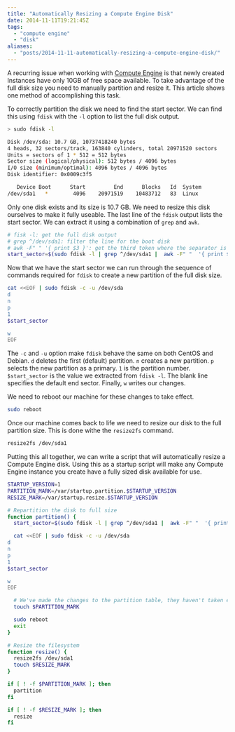 ```yaml
---
title: "Automatically Resizing a Compute Engine Disk"
date: 2014-11-11T19:21:45Z
tags: 
  - "compute engine"
  - "disk"
aliases:
  - "posts/2014-11-11-automatically-resizing-a-compute-engine-disk/"
---
```


A recurring issue when working with [Compute
Engine](https://cloud.google.com/compute/) is that newly created Instances have
only 10GB of free space available. To take advantage of the full disk size you
need to manually partition and resize it. This article shows one method of
accomplishing this task.

<!--more-->

To correctly partition the disk we need to find the start sector. We can find this using `fdisk` with the `-l`
option to list the full disk output.

```bash
> sudo fdisk -l

Disk /dev/sda: 10.7 GB, 10737418240 bytes
4 heads, 32 sectors/track, 163840 cylinders, total 20971520 sectors
Units = sectors of 1 * 512 = 512 bytes
Sector size (logical/physical): 512 bytes / 4096 bytes
I/O size (minimum/optimal): 4096 bytes / 4096 bytes
Disk identifier: 0x0009c3f5

   Device Boot      Start         End      Blocks   Id  System
/dev/sda1   *        4096    20971519    10483712   83  Linux
```

Only one disk exists and its size is 10.7 GB. We need to resize this disk
ourselves to make it fully useable. The last line of the `fdisk` output lists the start
sector. We can extract it using a combination of `grep` and `awk`.

```bash
# fisk -l: get the full disk output
# grep ^/dev/sda1: filter the line for the boot disk
# awk -F" " '{ print $3 }': get the third token where the separator is space
start_sector=$(sudo fdisk -l | grep ^/dev/sda1 |  awk -F" "  '{ print $3 }')
```

Now that we have the start sector we can run through the sequence of commands
required for `fdisk` to create a new partition of the full disk size.

```bash
cat <<EOF | sudo fdisk -c -u /dev/sda
d
n
p
1
$start_sector

w
EOF
```

The `-c` and `-u` option make `fdisk` behave the same on both CentOS and Debian.
`d` deletes the first (default) partition. `n` creates a new partition. `p`
selects the new partition as a primary. `1` is the partition number.
`$start_sector` is the value we extracted from `fdisk -l`. The blank line
specifies the default end sector. Finally, `w` writes our changes.

We need to reboot our machine for these changes to take effect.

```bash
sudo reboot
```

Once our machine comes back to life we need to resize our disk to the full
partition size. This is done withe the `resize2fs` command.

```bash
resize2fs /dev/sda1
```

Putting this all together, we can write a script that will automatically resize
a Compute Engine disk. Using this as a startup script will make any Compute
Engine instance you create have a fully sized disk available for use.


```bash
STARTUP_VERSION=1
PARTITION_MARK=/var/startup.partition.$STARTUP_VERSION
RESIZE_MARK=/var/startup.resize.$STARTUP_VERSION

# Repartition the disk to full size
function partition() {
  start_sector=$(sudo fdisk -l | grep ^/dev/sda1 |  awk -F" "  '{ print $3 }')

  cat <<EOF | sudo fdisk -c -u /dev/sda
d
n
p
1
$start_sector

w
EOF

  # We've made the changes to the partition table, they haven't taken effect; we need to reboot.
  touch $PARTITION_MARK

  sudo reboot
  exit
}

# Resize the filesystem
function resize() {
  resize2fs /dev/sda1
  touch $RESIZE_MARK
}

if [ ! -f $PARTITION_MARK ]; then
  partition
fi

if [ ! -f $RESIZE_MARK ]; then
  resize
fi
```

